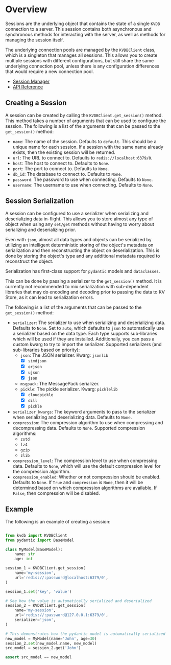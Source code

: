 # Overview

Sessions are the underlying object that contains the state of a single `KVDB` connection to a server. This session contains both asynchronous and synchronous methods for interacting with the server, as well as methods for managing the session itself.

The underlying connection pools are managed by the `KVDBClient` class, which is a singleton that manages all sessions. This allows you to create multiple sessions with different configurations, but still share the same underlying connection pool, unless there is any configuration differences that would require a new connection pool.

- [Session Manager](./session-manager.md)
- [API Reference](../api/sessions/api.md)

## Creating a Session

A session can be created by calling the `KVDBClient.get_session()` method. This method takes a number of arguments that can be used to configure the session. The following is a list of the arguments that can be passed to the `get_session()` method:

* `name`: The name of the session. Defaults to `default`. This should be a unique name for each session. If a session with the same name already exists, then the existing session will be returned.
* `url`: The URL to connect to. Defaults to `redis://localhost:6379/0`.
* `host`: The host to connect to. Defaults to `None`.
* `port`: The port to connect to. Defaults to `None`.
* `db_id`: The database to connect to. Defaults to `None`.
* `password`: The password to use when connecting. Defaults to `None`.
* `username`: The username to use when connecting. Defaults to `None`.

## Session Serialization

A session can be configured to use a serializer when serializing and deserializing data in-flight. This allows you to store almost any type of object when using any `set/get` methods without having to worry about serializing and deserializing prior.

Even with `json`, almost all data types and objects can be serialized by utilizing an intelligent deterministic storing of the object's metadata on serialization and then reconstructing the object on deserialization. This is done by storing the object's type and any additional metadata required to reconstruct the object. 

Serialization has first-class support for `pydantic` models and `dataclasses`.

This can be done by passing a serializer to the `get_session()` method. 
It is currently not recommended to mix serialization with sub-dependent libraries that may do encoding and decoding prior to passing the data to KV Store, as it can lead to serialization errors.

The following is a list of the arguments that can be passed to the `get_session()` method:

*  `serializer`: The serializer to use when serializing and deserializing data. Defaults to `None`. Set to `auto`, which defaults to `json` to automatically use a serializer based on the data type. Each type supports sub-libraries which will be used if they are installed. Additionally, you can pass a custom kwarg to try to import the serializer.
  Supported serializers (and sub-libraries based on priority):
    * `json`: The JSON serializer.
      Kwarg: `jsonlib`
      - [x] `simdjson`
      - [x] `orjson`
      - [x] `ujson`
      - [x] `json`
    * `msgpack`: The MessagePack serializer.
    * `pickle`: The pickle serializer.
      Kwarg: `picklelib`
        - [x] `cloudpickle`
        - [x] `dill`
        - [x] `pickle`

* `serializer_kwargs`: The keyword arguments to pass to the serializer when serializing and deserializing data. Defaults to `None`.
* `compression`: The compression algorithm to use when compressing and decompressing data. Defaults to `None`. 
  Supported compression algorithms:
    * `zstd`
    * `lz4`
    * `gzip`
    * `zlib`
* `compression_level`: The compression level to use when compressing data. Defaults to `None`, which will use the default compression level for the compression algorithm.
* `compression_enabled`: Whether or not compression should be enabled. Defaults to `None`. If `True` and `compression` is `None`, then it will be determined based on which compression algorithms are available. If `False`, then compression will be disabled.


## Example

The following is an example of creating a session:

```python

from kvdb import KVDBClient
from pydantic import BaseModel

class MyModel(BaseModel):
    name: str
    age: int

session_1 = KVDBClient.get_session(
    name='my-session',
    url='redis://:password@localhost:6379/0',
)

session_1.set('key', 'value')

# See how the value is automatically serialized and deserialized
session_2 = KVDBClient.get_session(
    name='my-session',
    url='redis://:password@127.0.0.1:6379/0',
    serializer='json',
)

# This demonstrates how the pydantic model is automatically serialized and deserialized
new_model = MyModel(name='John', age=30)
session_2.set(new_model.name, new_model)
src_model = session_2.get('John')

assert src_model == new_model
```
